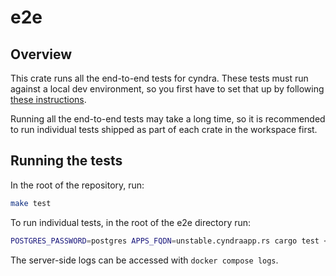 # e2e

## Overview

This crate runs all the end-to-end tests for cyndra. These tests must run against a local dev environment, so you first have to set that up by following [these instructions](../CONTRIBUTING.md).

Running all the end-to-end tests may take a long time, so it is recommended to run individual tests shipped as part of each crate in the workspace first.

## Running the tests

In the root of the repository, run:

```bash
make test
```

To run individual tests, in the root of the e2e directory run:

```bash
POSTGRES_PASSWORD=postgres APPS_FQDN=unstable.cyndraapp.rs cargo test <test name> -- --nocapture
```

The server-side logs can be accessed with `docker compose logs`.
